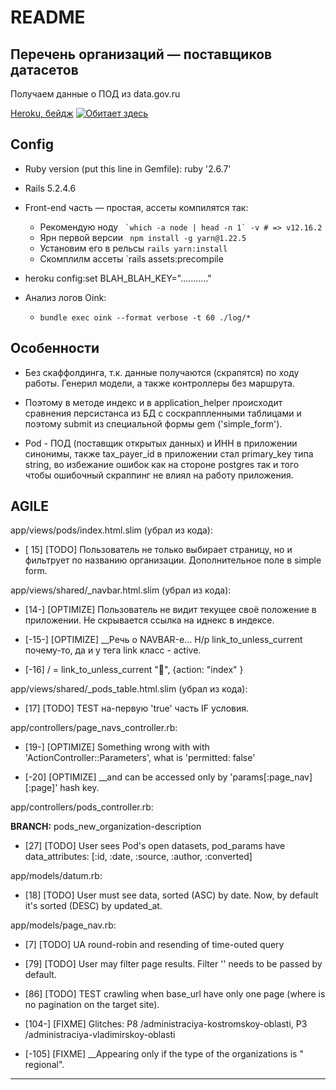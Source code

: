 # README

## Перечень организаций — поставщиков датасетов

Получаем данные о ПОД из data.gov.ru

[Heroku, бейдж](https://heroku-badge.herokuapp.com/?app=pod-export7657651)
[![Обитает здесь](https://s3.amazonaws.com/assets.heroku.com/addons.heroku.com/uploaded_logos/13555/icon.png)](https://pod-export7657651.herokuapp.com/)

## Config

* Ruby version (put this line in Gemfile): ruby '2.6.7'

* Rails 5.2.4.6

* Front-end часть — простая, ассеты компилятся так:
  - Рекомендую ноду ``` `which -a node | head -n 1` -v # => v12.16.2```
  - Ярн первой версии ` npm install -g yarn@1.22.5`
  - Установим его в рельсы `rails yarn:install`
  - Скомплилм ассеты `rails assets:precompile

* heroku config:set BLAH_BLAH_KEY="..........."

* Анализ логов Oink:
  - `bundle exec oink --format verbose -t 60 ./log/*`

## Особенности

* Без скаффолдинга, т.к. данные получаются (скрапятся) по ходу работы. Генерил
    модели, а также контроллеры без маршрута.

* Поэтому в методе индекс и в application_helper происходит сравнения
    персистанса из БД с соскраппленными таблицами и поэтому submit из
    специальной формы gem ('simple_form').

* Pod - ПОД (поставщик открытых данных) и ИНН в приложении синонимы, также
    tax_payer_id в приложении стал primary_key типа string, во избежание ошибок
    как на стороне postgres так и того чтобы ошибочный скраппинг не влиял на
    работу приложения.

## AGILE

app/views/pods/index.html.slim (убрал из кода):

* [ 15] [TODO] Пользователь не только выбирает страницу, но и фильтрует по
    названию организации. Дополнительное поле в simple form.

app/views/shared/_navbar.html.slim (убрал из кода):

* [14-] [OPTIMIZE] Пользователь не видит текущее своё положение в приложении.
    Не скрывается ссылка на иднекс в индексе.

* [-15-] [OPTIMIZE] __Речь о NAVBAR-е… Н/р link_to_unless_current почему-то, да
    и у тега link класс - active.

* [-16] / = link_to_unless_current "🏡", {action: "index" }

app/views/shared/_pods_table.html.slim (убрал из кода):

* [17] [TODO] ТEST на-первую 'true' часть IF условия.

app/controllers/page_navs_controller.rb:

* [19-] [OPTIMIZE] Something wrong with with 'ActionController::Parameters',
    what is 'permitted: false'

* [-20] [OPTIMIZE] __and can be accessed only by 'params[:page_nav][:page]'
    hash key.

app/controllers/pods_controller.rb:

**BRANCH:** pods_new_organization-description

* [27] [TODO] User sees Pod's open datasets, pod_params have data_attributes:
    [:id, :date, :source, :author, :converted]

app/models/datum.rb:

* [18] [TODO] User must see data, sorted (ASC) by date. Now, by default
    it's sorted (DESC) by updated_at.

app/models/page_nav.rb:

* [7] [TODO] UA round-robin and resending of time-outed query

* [79] [TODO] User may filter page results. Filter '' needs to be passed by
    default.

* [86] [TODO] TEST crawling when base_url have only one page (where is no
    pagination on the target site).

* [104-] [FIXME] Glitches: P8 /administraciya-kostromskoy-oblasti, P3
    /administraciya-vladimirskoy-oblasti

* [-105] [FIXME] __Appearing only if the type of the organizations is "
    regional".

---

